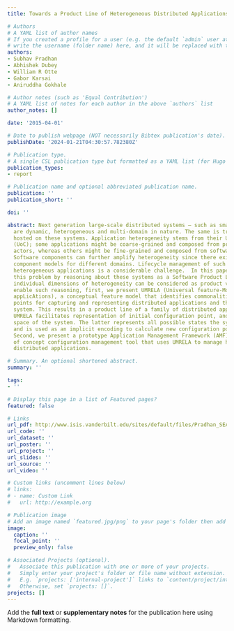 ```yaml
---
title: Towards a Product Line of Heterogeneous Distributed Applications

# Authors
# A YAML list of author names
# If you created a profile for a user (e.g. the default `admin` user at `content/authors/admin/`), 
# write the username (folder name) here, and it will be replaced with their full name and linked to their profile.
authors:
- Subhav Pradhan
- Abhishek Dubey
- William R Otte
- Gabor Karsai
- Aniruddha Gokhale

# Author notes (such as 'Equal Contribution')
# A YAML list of notes for each author in the above `authors` list
author_notes: []

date: '2015-04-01'

# Date to publish webpage (NOT necessarily Bibtex publication's date).
publishDate: '2024-01-21T04:30:57.782380Z'

# Publication type.
# A single CSL publication type but formatted as a YAML list (for Hugo requirements).
publication_types:
- report

# Publication name and optional abbreviated publication name.
publication: ''
publication_short: ''

doi: ''

abstract: Next generation large-scale distributed systems – such as smart cities –
  are dynamic, heterogeneous and multi-domain in nature. The same is true for applications
  hosted on these systems. Application heterogeneity stems from their Unit of Composition
  (UoC); some applications might be coarse-grained and composed from processes or
  actors, whereas others might be fine-grained and composed from software components.
  Software components can further amplify heterogeneity since there exists different
  component models for different domains. Lifecycle management of such distributed,
  heterogeneous applications is a considerable challenge.  In this paper, we solve
  this problem by reasoning about these systems as a Software Product Line (SPL) where
  individual dimensions of heterogeneity can be considered as product variants. To
  enable such reasoning, first, we present UMRELA (Universal feature-Model for distRibutEd
  appLicAtions), a conceptual feature model that identifies commonalities and variability
  points for capturing and representing distributed applications and their target
  system. This results in a product line of a family of distributed applications.
  UMRELA facilitates representation of initial configuration point, and the configuration
  space of the system. The latter represents all possible states the system can reach
  and is used as an implicit encoding to calculate new configuration points at runtime.
  Second, we present a prototype Application Management Framework (AMF) as a proof
  of concept configuration management tool that uses UMRELA to manage heterogeneous
  distributed applications.

# Summary. An optional shortened abstract.
summary: ''

tags:
- ''

# Display this page in a list of Featured pages?
featured: false

# Links
url_pdf: http://www.isis.vanderbilt.edu/sites/default/files/Pradhan_SEAMS_TechReport.pdf
url_code: ''
url_dataset: ''
url_poster: ''
url_project: ''
url_slides: ''
url_source: ''
url_video: ''

# Custom links (uncomment lines below)
# links:
# - name: Custom Link
#   url: http://example.org

# Publication image
# Add an image named `featured.jpg/png` to your page's folder then add a caption below.
image:
  caption: ''
  focal_point: ''
  preview_only: false

# Associated Projects (optional).
#   Associate this publication with one or more of your projects.
#   Simply enter your project's folder or file name without extension.
#   E.g. `projects: ['internal-project']` links to `content/project/internal-project/index.md`.
#   Otherwise, set `projects: []`.
projects: []
---
```


Add the **full text** or **supplementary notes** for the publication here using Markdown formatting.
